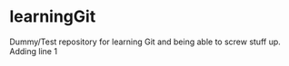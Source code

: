 # learningGit
Dummy/Test repository for learning Git and being able to screw stuff up.
Adding line 1